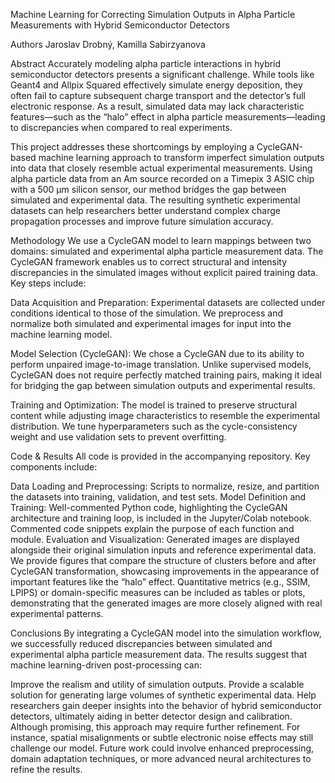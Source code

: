 Machine Learning for Correcting Simulation Outputs in Alpha Particle Measurements with Hybrid Semiconductor Detectors

Authors
Jaroslav Drobný, Kamilla Sabirzyanova

Abstract
Accurately modeling alpha particle interactions in hybrid semiconductor detectors presents a significant challenge. While tools like Geant4 and Allpix Squared effectively simulate energy deposition, they often fail to capture subsequent charge transport and the detector’s full electronic response. As a result, simulated data may lack characteristic features—such as the “halo” effect in alpha particle measurements—leading to discrepancies when compared to real experiments.

This project addresses these shortcomings by employing a CycleGAN-based machine learning approach to transform imperfect simulation outputs into data that closely resemble actual experimental measurements. Using alpha particle data from an Am source recorded on a Timepix 3 ASIC chip with a 500 μm silicon sensor, our method bridges the gap between simulated and experimental data. The resulting synthetic experimental datasets can help researchers better understand complex charge propagation processes and improve future simulation accuracy.

Methodology
We use a CycleGAN model to learn mappings between two domains: simulated and experimental alpha particle measurement data. The CycleGAN framework enables us to correct structural and intensity discrepancies in the simulated images without explicit paired training data. Key steps include:

Data Acquisition and Preparation:
Experimental datasets are collected under conditions identical to those of the simulation. We preprocess and normalize both simulated and experimental images for input into the machine learning model.

Model Selection (CycleGAN):
We chose a CycleGAN due to its ability to perform unpaired image-to-image translation. Unlike supervised models, CycleGAN does not require perfectly matched training pairs, making it ideal for bridging the gap between simulation outputs and experimental results.

Training and Optimization:
The model is trained to preserve structural content while adjusting image characteristics to resemble the experimental distribution. We tune hyperparameters such as the cycle-consistency weight and use validation sets to prevent overfitting.


Code & Results
All code is provided in the accompanying repository. Key components include:

Data Loading and Preprocessing: Scripts to normalize, resize, and partition the datasets into training, validation, and test sets.
Model Definition and Training: Well-commented Python code, highlighting the CycleGAN architecture and training loop, is included in the Jupyter/Colab notebook. Commented code snippets explain the purpose of each function and module.
Evaluation and Visualization:
Generated images are displayed alongside their original simulation inputs and reference experimental data.
We provide figures that compare the structure of clusters before and after CycleGAN transformation, showcasing improvements in the appearance of important features like the “halo” effect.
Quantitative metrics (e.g., SSIM, LPIPS) or domain-specific measures can be included as tables or plots, demonstrating that the generated images are more closely aligned with real experimental patterns.


Conclusions
By integrating a CycleGAN model into the simulation workflow, we successfully reduced discrepancies between simulated and experimental alpha particle measurement data. The results suggest that machine learning-driven post-processing can:

Improve the realism and utility of simulation outputs.
Provide a scalable solution for generating large volumes of synthetic experimental data.
Help researchers gain deeper insights into the behavior of hybrid semiconductor detectors, ultimately aiding in better detector design and calibration.
Although promising, this approach may require further refinement. For instance, spatial misalignments or subtle electronic noise effects may still challenge our model. Future work could involve enhanced preprocessing, domain adaptation techniques, or more advanced neural architectures to refine the results.

